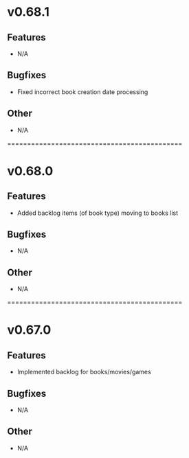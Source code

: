 # v0.68.1

## Features

- N/A

## Bugfixes

- Fixed incorrect book creation date processing

## Other

- N/A

============================================
# v0.68.0

## Features

- Added backlog items (of book type) moving to books list

## Bugfixes

- N/A

## Other

- N/A

============================================
# v0.67.0

## Features

 - Implemented backlog for books/movies/games

## Bugfixes

 - N/A

## Other

 - N/A
